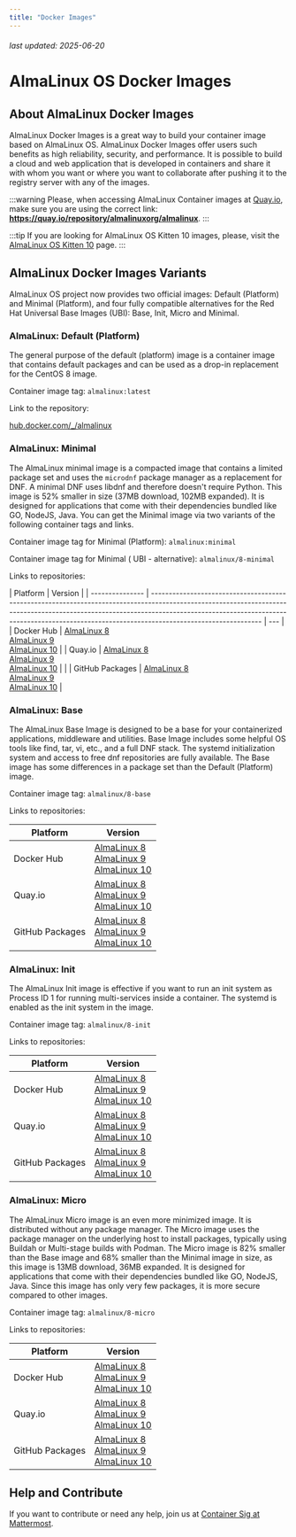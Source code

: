 ```yaml
---
title: "Docker Images"
---
```


###### last updated: 2025-06-20

# AlmaLinux OS Docker Images

## About AlmaLinux Docker Images

AlmaLinux Docker Images is a great way to build your container image based on AlmaLinux OS. AlmaLinux Docker Images offer users such benefits as high reliability, security, and performance. It is possible to build a cloud and web application that is developed in containers and share it with whom you want or where you want to collaborate after pushing it to the registry server with any of the images.

:::warning
Please, when accessing AlmaLinux Container images at [Quay.io](https://quay.io/repository/almalinuxorg/almalinux), make sure you are using the correct link: **https://quay.io/repository/almalinuxorg/almalinux**.
:::

:::tip
If you are looking for AlmaLinux OS Kitten 10 images, please, visit the [AlmaLinux OS Kitten 10](/development/almalinux-os-kitten-10) page.
:::

## AlmaLinux Docker Images Variants

AlmaLinux OS project now provides two official images: Default (Platform) and Minimal (Platform), and four fully compatible alternatives for the Red Hat Universal Base Images (UBI): Base, Init, Micro and Minimal.

### AlmaLinux: Default (Platform)

The general purpose of the default (platform) image is a container image that contains default packages and can be used as a drop-in replacement for the CentOS 8 image.

Container image tag: `almalinux:latest`

Link to the repository:

[hub.docker.com/\_/almalinux](https://hub.docker.com/_/almalinux)

### AlmaLinux: Minimal

The AlmaLinux minimal image is a compacted image that contains a limited package set and uses the `microdnf` package manager as a replacement for DNF. A minimal DNF uses libdnf and therefore doesn't require Python. This image is 52% smaller in size (37MB download, 102MB expanded). It is designed for applications that come with their dependencies bundled like GO, NodeJS, Java. You can get the Minimal image via two variants of the following container tags and links.

Container image tag for Minimal (Platform): `almalinux:minimal`

Container image tag for Minimal ( UBI - alternative): `almalinux/8-minimal`

Links to repositories:

| Platform        | Version                                                                                                                                                                                                                                                                   |
| --------------- | ------------------------------------------------------------------------------------------------------------------------------------------------------------------------------------------------------------------------------------------------------------------------- | --- |
| Docker Hub      | [AlmaLinux 8](https://hub.docker.com/r/almalinux/8-minimal)<br>[AlmaLinux 9](https://hub.docker.com/r/almalinux/9-minimal)<br>[AlmaLinux 10](https://hub.docker.com/r/almalinux/10-minimal)                                                                               |
| Quay.io         | [AlmaLinux 8](https://quay.io/repository/almalinuxorg/8-minimal)<br>[AlmaLinux 9](https://quay.io/repository/almalinuxorg/9-minimal)<br>[AlmaLinux 10](https://quay.io/repository/almalinuxorg/10-minimal)                                                                |     |
| GitHub Packages | [AlmaLinux 8](https://github.com/orgs/AlmaLinux/packages/container/package/8-minimal)<br>[AlmaLinux 9](https://github.com/orgs/AlmaLinux/packages/container/package/9-minimal)<br>[AlmaLinux 10](https://github.com/orgs/AlmaLinux/packages/container/package/10-minimal) |

### AlmaLinux: Base

The AlmaLinux Base Image is designed to be a base for your containerized applications, middleware and utilities. Base Image includes some helpful OS tools like find, tar, vi, etc., and a full DNF stack. The systemd initialization system and access to free dnf repositories are fully available. The Base image has some differences in a package set than the Default (Platform) image.

Container image tag: `almalinux/8-base`

Links to repositories:

| Platform        | Version                                                                                                                                                                                                                                                          |
| --------------- | ---------------------------------------------------------------------------------------------------------------------------------------------------------------------------------------------------------------------------------------------------------------- |
| Docker Hub      | [AlmaLinux 8](https://hub.docker.com/r/almalinux/8-base)<br>[AlmaLinux 9](https://hub.docker.com/r/almalinux/9-base)<br>[AlmaLinux 10](https://hub.docker.com/r/almalinux/10-base)                                                                               |
| Quay.io         | [AlmaLinux 8](https://quay.io/repository/almalinuxorg/8-base)<br>[AlmaLinux 9](https://quay.io/repository/almalinuxorg/9-base)<br>[AlmaLinux 10](https://quay.io/repository/almalinuxorg/10-base)                                                                |
| GitHub Packages | [AlmaLinux 8](https://github.com/orgs/AlmaLinux/packages/container/package/8-base)<br>[AlmaLinux 9](https://github.com/orgs/AlmaLinux/packages/container/package/9-base)<br>[AlmaLinux 10](https://github.com/orgs/AlmaLinux/packages/container/package/10-base) |

### AlmaLinux: Init

The AlmaLinux Init image is effective if you want to run an init system as Process ID 1 for running multi-services inside a container. The systemd is enabled as the init system in the image.

Container image tag: `almalinux/8-init`

Links to repositories:

| Platform        | Version                                                                                                                                                                                                                                                          |
| --------------- | ---------------------------------------------------------------------------------------------------------------------------------------------------------------------------------------------------------------------------------------------------------------- |
| Docker Hub      | [AlmaLinux 8](https://hub.docker.com/r/almalinux/8-init)<br>[AlmaLinux 9](https://hub.docker.com/r/almalinux/9-init)<br>[AlmaLinux 10](https://hub.docker.com/r/almalinux/10-init)                                                                               |
| Quay.io         | [AlmaLinux 8](https://quay.io/repository/almalinuxorg/8-init)<br>[AlmaLinux 9](https://quay.io/repository/almalinuxorg/9-init)<br>[AlmaLinux 10](https://quay.io/repository/almalinuxorg/10-init)                                                                |
| GitHub Packages | [AlmaLinux 8](https://github.com/orgs/AlmaLinux/packages/container/package/8-init)<br>[AlmaLinux 9](https://github.com/orgs/AlmaLinux/packages/container/package/9-init)<br>[AlmaLinux 10](https://github.com/orgs/AlmaLinux/packages/container/package/10-init) |

### AlmaLinux: Micro

The AlmaLinux Micro image is an even more minimized image. It is distributed without any package manager. The Micro image uses the package manager on the underlying host to install packages, typically using Buildah or Multi-stage builds with Podman. The Micro image is 82% smaller than the Base image and 68% smaller than the Minimal image in size, as this image is 13MB download, 36MB expanded. It is designed for applications that come with their dependencies bundled like GO, NodeJS, Java. Since this image has only very few packages, it is more secure compared to other images.

Container image tag: `almalinux/8-micro`

Links to repositories:

| Platform        | Version                                                                                                                                                                                                                                                             |
| --------------- | ------------------------------------------------------------------------------------------------------------------------------------------------------------------------------------------------------------------------------------------------------------------- |
| Docker Hub      | [AlmaLinux 8](https://hub.docker.com/r/almalinux/8-micro)<br>[AlmaLinux 9](https://hub.docker.com/r/almalinux/9-micro)<br>[AlmaLinux 10](https://hub.docker.com/r/almalinux/10-micro)                                                                               |
| Quay.io         | [AlmaLinux 8](https://quay.io/repository/almalinuxorg/8-micro)<br>[AlmaLinux 9](https://quay.io/repository/almalinuxorg/9-micro)<br>[AlmaLinux 10](https://quay.io/repository/almalinuxorg/10-micro)                                                                |
| GitHub Packages | [AlmaLinux 8](https://github.com/orgs/AlmaLinux/packages/container/package/8-micro)<br>[AlmaLinux 9](https://github.com/orgs/AlmaLinux/packages/container/package/9-micro)<br>[AlmaLinux 10](https://github.com/orgs/AlmaLinux/packages/container/package/10-micro) |

## Help and Contribute

If you want to contribute or need any help, join us at [Container Sig at Mattermost](https://chat.almalinux.org/almalinux/channels/sigvirtcontainer).
